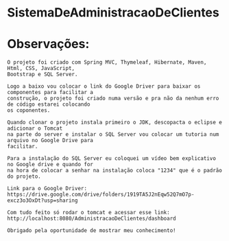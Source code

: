 # SistemaDeAdministracaoDeClientes

# Observações:

	O projeto foi criado com Spring MVC, Thymeleaf, Hibernate, Maven, Html, CSS, JavaScript, 
	Bootstrap e SQL Server. 
	
	Logo a baixo vou colocar o link do Google Driver para baixar os componentes para facilitar a 
	construção, o projeto foi criado numa versão e pra não da nenhum erro de código estarei colocando
	os coponentes.
	
	Quando clonar o projeto instala primeiro o JDK, descopacta o eclipse e adicionar o Tomcat
	na parte do server e instalar o SQL Server vou colocar um tutoria num arquivo no Google Drive para
	facilitar.
	
	Para a instalação do SQL Server eu coloquei um vídeo bem explicativo no Google drive e quando for 
	na hora de colocar a senhar na instalação coloca "1234" que é o padrão do projeto.
	
	Link para o Google Driver:
	https://drive.google.com/drive/folders/1919TA5J2nEqw52Q7mO7p-excz3o3OxDt?usp=sharing
	
	Com tudo feito só rodar o tomcat e acessar esse link:
	http://localhost:8080/AdministracaoDeClientes/dashboard
	
	Obrigado pela oportunidade de mostrar meu conhecimento!